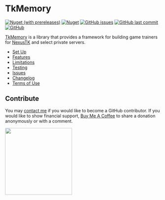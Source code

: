 # TkMemory

[![Nuget (with prereleases)](https://img.shields.io/nuget/vpre/TkMemory)](https://www.nuget.org/packages/TkMemory/)
[![Nuget](https://img.shields.io/nuget/dt/TkMemory)](https://www.nuget.org/stats/packages/TkMemory?groupby=Version)
[![GitHub issues](https://img.shields.io/github/issues/elodon/TkMemory)](https://github.com/elodon/TkMemory/issues)
[![GitHub last commit](https://img.shields.io/github/last-commit/elodon/TkMemory)](https://github.com/elodon/TkMemory/commits/master)
[![GitHub](https://img.shields.io/github/license/elodon/TkMemory)](https://github.com/elodon/TkMemory/blob/master/LICENSE)

[TkMemory](https://www.nuget.org/packages/TkMemory/) is a library that provides a framework for building game trainers for [NexusTK](http://www.nexustk.com/index.html) and select private servers.

- [Set Up](https://github.com/elodon/TkMemory/wiki/Set-Up)
- [Features](https://github.com/elodon/TkMemory/wiki/Features)
- [Limitations](https://github.com/elodon/TkMemory/wiki/Limitations)
- [Testing](https://github.com/elodon/TkMemory/wiki/Testing)
- [Issues](https://github.com/elodon/TkMemory/wiki/Issues)
- [Changelog](https://github.com/elodon/TkMemory/wiki/Changelog)
- [Terms of Use](https://github.com/elodon/TkMemory/wiki/Terms-of-Use)

## Contribute

You may [contact me](mailto:odon9906@gmail.com?subject=[GitHub]%20TkMemory%20Contributor%20Request) if you would like to become a GitHub contributor. If you would like to show financial support, [Buy Me A Coffee][BMC] to share a donation anonymously or with a comment.

[<img src="https://cdn.buymeacoffee.com/buttons/default-orange.png" width="217">][BMC]

[BMC]: https://www.buymeacoffee.com/elodon